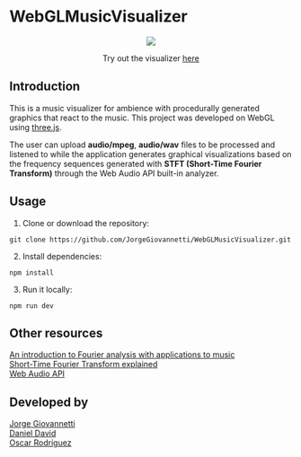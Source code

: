 # WebGLMusicVisualizer

<p align="center">
    <img src="docs/demo.png"/> 
    <p align="center">
        Try out the visualizer
        <a href="https://jorgegiovannetti.github.io/WebGLMusicVisualizer/">
            here
        </a>
    </p>
</p>

## Introduction

This is a music visualizer for ambience with procedurally generated graphics that react to the music. This project was developed on WebGL using [three.js](https://threejs.org/).

The user can upload **audio/mpeg**, **audio/wav** files to be processed and listened to while the application generates graphical visualizations based on the frequency sequences generated with **STFT (Short-Time Fourier Transform)** through the Web Audio API built-in analyzer.

## Usage

1. Clone or download the repository:

```
git clone https://github.com/JorgeGiovannetti/WebGLMusicVisualizer.git
```

2. Install dependencies:

```
npm install
```

3. Run it locally:

```
npm run dev
```

## Other resources

[An introduction to Fourier analysis with applications to music](https://scholarship.claremont.edu/cgi/viewcontent.cgi?referer=&httpsredir=1&article=1142&context=jhm) \
[Short-Time Fourier Transform explained](https://www.youtube.com/watch?v=-Yxj3yfvY-4) \
[Web Audio API](https://developer.mozilla.org/en-US/docs/Web/API/Web_Audio_API)

## Developed by

[Jorge Giovannetti](https://github.com/JorgeGiovannetti) \
[Daniel David](https://github.com/Danyboyyy) \
[Oscar Rodríguez](https://github.com/dmosc)
